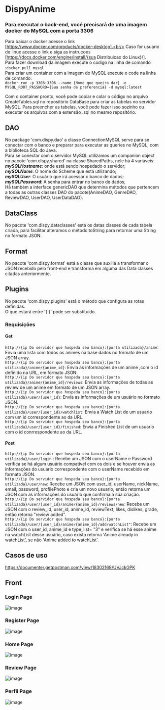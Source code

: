 # DispyAnime
### Para executar o back-end, você precisará de uma imagem docker do MySQL com a porta 3306
Para baixar o docker acesse o link [https://www.docker.com/products/docker-desktop].<br/>
Caso for usuario de linux acesse o link e siga as instrucoes [https://docs.docker.com/engine/install/{sua Distribuicao do Linux}/].<br/>
Para fazer download da imagem execute o codigo na linha de comando :```docker pull mysql```<br/>
Para criar um container com a imagem do MySQL execute o code na linha de comando: <br/>
```docker run -p 3306:3306 --name {Nome que queira dar} -e MYSQL_ROOT_PASSWORD={Sua senha de preferencia} -d mysql:latest```

Com o container pronto, você pode copiar e colar o código no arquivo CreateTables.sql no repositório DataBase para criar as tabelas no servidor MySQL. Para preencher as tabelas, você pode fazer isso sozinho ou executar os arquivos com a extensão .sql no mesmo repositório.

## DAO
No package 'com.dispy.dao' a classe ConnectionMySQL serve para se conectar com o banco e preparar para executar as queries no MySQL, com a biblioteca SQL do Java.<br />
Para se conectar com o servidor MySQL utilizamos um companion object no pacote 'com.dispy.shared' na classe SharedPaths, nele há 4 variáveis:<br />
***mySQLHostname***: onde está sendo hospedado o servidor;<br />
***mySQLName***: O nome do Scheme que está utilizando;<br />
***mySQLUser***: O usuário que irá acessar o banco de dados;<br />
***mySQLPassword***: A senha para entrar no banco de dados;<br />
Há também a interface genericDAO que determina métodos que pertencem a todas as outras classes DAO do pacote(AnimeDAO, GenreDAO, ReviewDAO, UserDAO, UserDataDAO).

## DataClass
No pacote 'com.dispy.dataclasses' está os datas classes de cada tabela criada, para facilitar alteramos o método toString para retornar uma String no formato JSON.

## Format
No pacote 'com.dispy.format' está a classe que auxilia a transformar o JSON recebido pelo front-end e transforma em alguma das Data classes citadas anteriormente.

## Plugins
No pacote 'com.dispy.plugins' está o método que configura as rotas definidas. <br/>
O que estará entre '{ }' pode ser substituido.

### Requisições
#### Get
```http://{ip Do servidor que hospeda seu banco}:{porta utilizada}/anime```: Envia uma lista com todos os animes na base dados no formato de um JSON array.<br/>
```http://{ip Do servidor que hospeda seu banco}:{porta utilizada}/anime/{anime_id}```: Envia as informações de um anime ,com o id definido na URL, em formato JSON.<br/>
```http://{ip Do servidor que hospeda seu banco}:{porta utilizada}/anime/{anime_id}/reviews```: Envia as informações de todas as review de um anime em formato de um JSON array.<br/>
```http://{ip Do servidor que hospeda seu banco}:{porta utilizada}/user/{user_id}```: Envia as informações de um usuário no formato JSON.<br/>
```http://{ip Do servidor que hospeda seu banco}:{porta utilizada}/user/{user_id}/watchlist```: Envia a Watch List de um usuario com um id correspondente ao da URL.<br/>
```http://{ip Do servidor que hospeda seu banco}:{porta utilizada}/user/{user_id}/finished```: Envia a Finished List de um usuario com o id conrrespondente ao da URL.<br/>
#### Post
```http://{ip Do servidor que hospeda seu banco}:{porta utilizada}/user/login``` : Recebe um JSON com o userName e Password verifica se há algum usuário compatível com os dois e se houver envia as informações do usuário correspondente com o userName recebido em formato JSON.<br/>
```http://{ip Do servidor que hospeda seu banco}:{porta utilizada}/user/new```: Recebe um JSON com user_id, userName, nickName, email, password, profilePhoto e cria um novo usuario, então retorna um JSON com as informações do usuário que confirma a sua criação.<br/>
```http://{ip Do servidor que hospeda seu banco}:{porta utilizada}/user/{user_id}/anime/{anime_id}/reviews/new```: Recebe um JSON com o review_id, user_id, anime_id, reviewText, likes, dislikes, grade, então retorna "review added".<br/>
```http://{ip Do servidor que hospeda seu banco}:{porta utilizada}/user/{user_id}/anime/{anime_id}/add/watchList"```: Recebe um JSON com o user_id, anime_id e type_list= "3" e verifica se há esse anime na watchList desse usuário, caso exista retorna 'Anime already in watchList', se não 'Anime added to watchList'.<br/>

## Casos de uso
https://documenter.getpostman.com/view/18302168/UVJckGPK

## Front

### Login Page
![image](https://user-images.githubusercontent.com/79317347/141398535-f441fd91-20fc-4dda-9a7a-29665945ba1e.png)

### Register Page
![image](https://user-images.githubusercontent.com/79317347/141398791-975b9e26-ae2c-4bad-9ffc-232db591b156.png)

### Home Page
![image](https://user-images.githubusercontent.com/79259612/143783338-1028617b-49a5-4f07-abed-c00d8a9a8236.png)

### Review Page
![image](https://user-images.githubusercontent.com/79259612/143783382-7189837a-e1e9-4374-bacf-9c6f1174fa69.png)

### Perfil Page
![image](https://user-images.githubusercontent.com/79317347/141398727-11cbc40e-d072-41fc-8e0e-65be181fe7ff.png)
